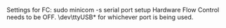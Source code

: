 Settings for FC:
  sudo minicom -s
  serial port setup
  Hardware Flow Control needs to be OFF.
  \dev\ttyUSB* for whichever port is being used. 
